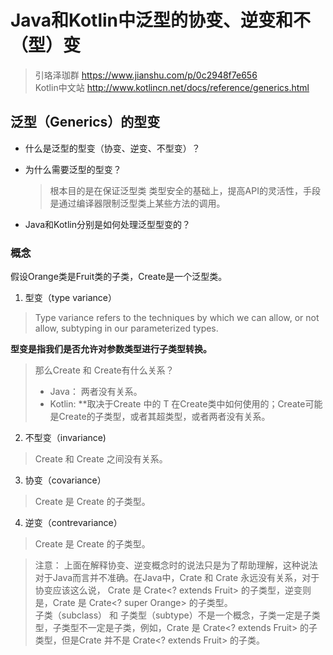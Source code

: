 # Java和Kotlin中泛型的协变、逆变和不（型）变

> 引珞泽珈群 https://www.jianshu.com/p/0c2948f7e656  
> Kotlin中文站 http://www.kotlincn.net/docs/reference/generics.html

## 泛型（Generics）的型变

- 什么是泛型的型变（协变、逆变、不型变）？
- 为什么需要泛型的型变？
  
   > 根本目的是在保证泛型类 类型安全的基础上，提高API的灵活性，手段是通过编译器限制泛型类上某些方法的调用。

- Java和Kotlin分别是如何处理泛型型变的？

### 概念

假设Orange类是Fruit类的子类，Create<T>是一个泛型类。

1.  型变（type variance）

> Type variance refers to the techniques by which we can allow, or not allow, subtyping in our parameterized types.

**型变是指我们是否允许对参数类型进行子类型转换。**


> 那么Create<Orange> 和 Create<Fruit>有什么关系？  
> - Java： 两者没有关系。
> - Kotlin: **取决于Create<T> 中的 T 在Create类中如何使用的；Create<Orange>可能是Create<Fruit>的子类型，或者其超类型，或者两者没有关系。

2. 不型变（invariance)

> Create<Orange> 和 Create<Fruit> 之间没有关系。

3. 协变（covariance）

> Create<Orange> 是 Create<Fruit> 的子类型。

4. 逆变（contrevariance）  

> Create<Fruit> 是 Create<Orange> 的子类型。

> 注意： 
> 上面在解释协变、逆变概念时的说法只是为了帮助理解，这种说法对于Java而言并不准确。在Java中，Crate<Orange> 和 Crate<Fruit> 永远没有关系，对于协变应该这么说， Crate<Orange> 是 Crate<? extends Fruit> 的子类型，逆变则是，Crate<Fruit> 是 Crate<? super Orange> 的子类型。  
> 子类（subclass） 和 子类型（subtype）不是一个概念，子类一定是子类型，子类型不一定是子类，例如，Crate<Orange> 是 Crate<? extends Fruit> 的子类型，但是Crate<Orange> 并不是 Crate<? extends Fruit> 的子类。